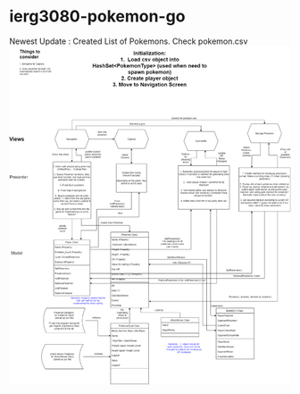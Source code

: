 # ierg3080-pokemon-go
Newest Update : Created List of Pokemons. Check pokemon.csv
![flowchart](/program_flowchart.png)
